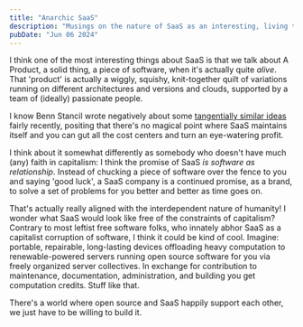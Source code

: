 ```yaml
---
title: "Anarchic SaaS"
description: "Musings on the nature of SaaS as an interesting, living thing that is constrained by capitalism."
pubDate: "Jun 06 2024"
---
```


I think one of the most interesting things about SaaS is that we talk about A Product, a solid thing, a piece of software, when it's actually quite _alive_. That 'product' is actually a wiggly, squishy, knit-together quilt of variations running on different architectures and versions and clouds, supported by a team of (ideally) passionate people.

I know Benn Stancil wrote negatively about some [tangentially similar ideas](https://benn.substack.com/p/do-software-companies-actually-have) fairly recently, positing that there's no magical point where SaaS maintains itself and you can gut all the cost centers and turn an eye-watering profit.

I think about it somewhat differently as somebody who doesn't have much (any) faith in capitalism: I think the promise of SaaS _is software as relationship_. Instead of chucking a piece of software over the fence to you and saying 'good luck', a SaaS company is a continued promise, as a brand, to solve a set of problems for you better and better as time goes on.

That's actually really aligned with the interdependent nature of humanity! I wonder what SaaS would look like free of the constraints of capitalism? Contrary to most leftist free software folks, who innately abhor SaaS as a capitalist corruption of software, I think it could be kind of cool. Imagine: portable, repairable, long-lasting devices offloading heavy computation to renewable-powered servers running open source software for you via freely organized server collectives. In exchange for contribution to maintenance, documentation, administration, and building you get computation credits. Stuff like that.

There's a world where open source and SaaS happily support each other, we just have to be willing to build it.

